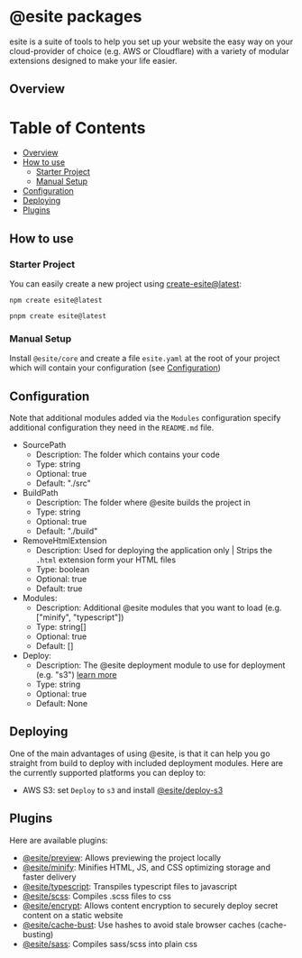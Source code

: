 # @esite packages

esite is a suite of tools to help you set up your website the easy way on your cloud-provider of choice (e.g. AWS or Cloudflare) with a variety of modular extensions designed to make your life easier.

## Overview

# Table of Contents
- [Overview](#overview)
- [How to use](#how-to-use)
  - [Starter Project](#starter-project)
  - [Manual Setup](#manual-setup)
- [Configuration](#configuration)
- [Deploying](#deploying)
- [Plugins](#plugins)

## How to use

### Starter Project

You can easily create a new project using [create-esite@latest](https://www.npmjs.com/package/create-esite):

```
npm create esite@latest
```
```
pnpm create esite@latest
```

### Manual Setup

Install `@esite/core` and create a file `esite.yaml` at the root of your project which will contain your configuration (see [Configuration](#configuration))

## Configuration

Note that additional modules added via the `Modules` configuration specify additional configuration they need in the `README.md` file.

- SourcePath
  - Description: The folder which contains your code
  - Type: string
  - Optional: true
  - Default: "./src"
- BuildPath
  - Description: The folder where @esite builds the project in
  - Type: string
  - Optional: true
  - Default: "./build"
- RemoveHtmlExtension
  - Description: Used for deploying the application only | Strips the `.html` extension form your HTML files
  - Type: boolean
  - Optional: true
  - Default: true
- Modules: 
  - Description: Additional @esite modules that you want to load (e.g. ["minify", "typescript"])
  - Type: string[]
  - Optional: true
  - Default: []
- Deploy: 
  - Description: The @esite deployment module to use for deployment (e.g. "s3") [learn more](#deploying)
  - Type: string
  - Optional: true
  - Default: None

## Deploying

One of the main advantages of using @esite, is that it can help you go straight from build to deploy with included deployment modules. Here are the currently supported platforms you can deploy to:

- AWS S3: set `Deploy` to `s3` and install [@esite/deploy-s3](https://npmjs.com/package/@esite/deploy-s3)

## Plugins

Here are available plugins:

- [@esite/preview](https://www.npmjs.com/package/@esite/preview): Allows previewing the project locally
- [@esite/minify](https://www.npmjs.com/package/@esite/minify): Minifies HTML, JS, and CSS optimizing storage and faster delivery
- [@esite/typescript](https://www.npmjs.com/package/@esite/typescript): Transpiles typescript files to javascript 
- [@esite/scss](https://www.npmjs.com/package/@esite/scss): Compiles .scss files to css
- [@esite/encrypt](https://www.npmjs.com/package/@esite/encrypt): Allows content encryption to securely deploy secret content on a static website
- [@esite/cache-bust](https://www.npmjs.com/package/@esite/cache-bust): Use hashes to avoid stale browser caches (cache-busting)
- [@esite/sass](https://www.npmjs.com/package/@esite/sass): Compiles sass/scss into plain css
